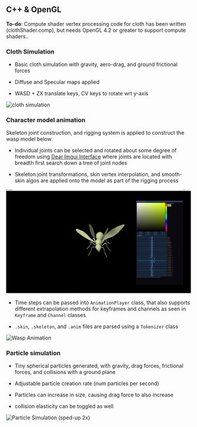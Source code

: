 ## C++ & OpenGL

**To-do**: 
Compute shader vertex processing code for cloth has been written (clothShader.comp), but needs OpenGL 4.2 or greater to
support compute shaders..

### Cloth Simulation

- Basic cloth simulation with gravity, aero-drag, and ground frictional forces 

- Diffuse and Specular maps applied

- WASD + ZX translate keys, CV keys to rotate wrt y-axis

![cloth simulation](https://github.com/Xavierkst/animation/blob/master/gifs/Cloth_sim_2.gif)

### Character model animation 

Skeleton joint construction, and rigging system is applied to construct the wasp model below. 

- Individual joints can be selected and rotated about some degree of freedom using [Dear Imgui Interface](https://github.com/ocornut/imgui) where joints are located 
  with breadth first search down a tree of joint nodes

- Skeleton joint transformations, skin vertex interpolation, and smooth-skin algos are applied onto the model as part of the rigging process

![Wasp Motionless](https://github.com/Xavierkst/animation/blob/master/gifs/wasp_motionless_edited.gif)

- Time steps can be passed into `AnimationPlayer` class, that also supports different extrapolation methods for keyframes and channels as seen in `Keyframe` and `Channel` classes

- `.skin`, `.skeleton`, and `.anim` files are parsed using a `Tokenizer` class

![Wasp Animation](https://github.com/Xavierkst/animation/blob/master/gifs/wasp_animation_edited.gif)

### Particle simulation

- Tiny spherical particles generated, with gravity, drag forces, frictional forces, and collisions with a ground plane

- Adjustable particle creation rate (num particles per second)

- Particles can increase in size, causing drag force to also increase

- collision elasticity can be toggled as well

![Particle Simulation (sped-up 2x)](https://github.com/Xavierkst/animation/blob/master/gifs/Particle_sim_demonstration_2.gif)
